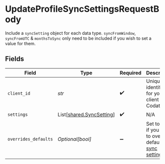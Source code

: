 # UpdateProfileSyncSettingsRequestBody

Include a `syncSetting` object for each data type.
`syncFromWindow`, `syncFromUTC` & `monthsToSync` only need to be included if you wish to set a value for them.


## Fields

| Field                                                                                                                       | Type                                                                                                                        | Required                                                                                                                    | Description                                                                                                                 |
| --------------------------------------------------------------------------------------------------------------------------- | --------------------------------------------------------------------------------------------------------------------------- | --------------------------------------------------------------------------------------------------------------------------- | --------------------------------------------------------------------------------------------------------------------------- |
| `client_id`                                                                                                                 | *str*                                                                                                                       | :heavy_check_mark:                                                                                                          | Unique identifier for your client in Codat.                                                                                 |
| `settings`                                                                                                                  | List[[shared.SyncSetting](../../models/shared/syncsetting.md)]                                                              | :heavy_check_mark:                                                                                                          | N/A                                                                                                                         |
| `overrides_defaults`                                                                                                        | *Optional[bool]*                                                                                                            | :heavy_minus_sign:                                                                                                          | Set to `True` if you want to override default [sync settings](https://docs.codat.io/knowledge-base/advanced-sync-settings). |